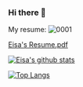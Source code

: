 ### Hi there 👋
My resume:
![0001](https://user-images.githubusercontent.com/4246528/144709737-8ffe6c13-903f-463d-ba6e-1f59348f1bea.jpg)


[Eisa's Resume.pdf](https://github.com/eisaadil/eisaadil/files/7653920/Eisa.s.Resume.pdf)


[![Eisa's github stats](https://github-readme-stats.vercel.app/api?username=eisaadil&show_icons=true&theme=dark&hide_rank=false&count_private=true)](https://github.com/eisaadil/github-readme-stats)

[![Top Langs](https://github-readme-stats.vercel.app/api/top-langs/?username=eisaadil&langs_count=7)](https://github.com/eisaadil/github-readme-stats)

<!-- [![Top Langs](https://github-readme-stats.vercel.app/api/top-langs/?username=eisaadil)](https://github.com/eisaadil/github-readme-stats)
 -->
<!--
**eisaadil/eisaadil** is a ✨ _special_ ✨ repository because its `README.md` (this file) appears on your GitHub profile.
-->


